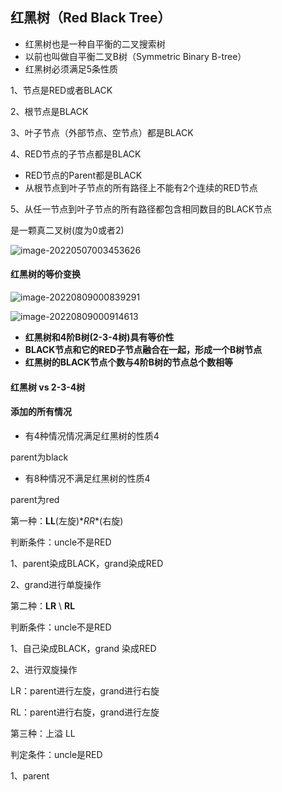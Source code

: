 ## 红黑树（Red Black Tree）

* 红黑树也是一种自平衡的二叉搜索树
* 以前也叫做自平衡二叉B树（Symmetric Binary B-tree）
* 红黑树必须满足5条性质

1、节点是RED或者BLACK

2、根节点是BLACK

3、叶子节点（外部节点、空节点）都是BLACK

4、RED节点的子节点都是BLACK

* RED节点的Parent都是BLACK
* 从根节点到叶子节点的所有路径上不能有2个连续的RED节点

5、从任一节点到叶子节点的所有路径都包含相同数目的BLACK节点

是一颗真二叉树(度为0或者2)

![image-20220507003453626](/Users/guo/Notes/学习算法与数据结构笔记/images/红黑树_01.png)

#### 红黑树的等价变换

![image-20220809000839291](/Users/guo/Notes/学习算法与数据结构笔记/images/红黑树等价_01.png)

![image-20220809000914613](/Users/guo/Notes/学习算法与数据结构笔记/images/红黑树等价_02.png)

* **红黑树和4阶B树(2-3-4树)具有等价性**
* **BLACK节点和它的RED子节点融合在一起，形成一个B树节点**
* **红黑树的BLACK节点个数与4阶B树的节点总个数相等**

#### 红黑树 vs 2-3-4树

#### 添加的所有情况

* 有4种情况情况满足红黑树的性质4

parent为black

* 有8种情况不满足红黑树的性质4

parent为red

第一种：**LL**(左旋)\**RR**(右旋)

判断条件：uncle不是RED

1、parent染成BLACK，grand染成RED

2、grand进行单旋操作

第二种：**LR** \ **RL**

判断条件：uncle不是RED

1、自己染成BLACK，grand 染成RED

2、进行双旋操作

LR：parent进行左旋，grand进行右旋

RL：parent进行右旋，grand进行左旋

第三种：上溢 LL

判定条件：uncle是RED

1、parent

